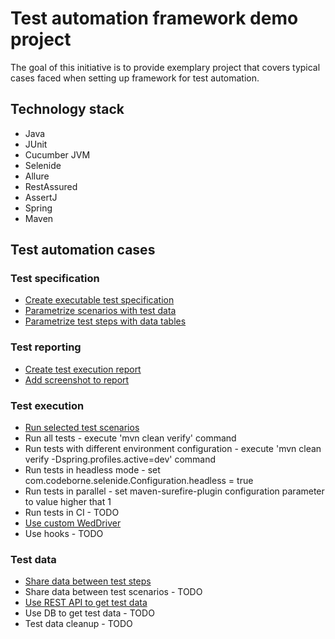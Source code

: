 # Test automation framework demo project

The goal of this initiative is to provide exemplary project that covers typical cases faced when setting up framework for test automation.

## Technology stack

* Java
* JUnit
* Cucumber JVM
* Selenide
* Allure
* RestAssured
* AssertJ
* Spring
* Maven

## Test automation cases

### Test specification

* [Create executable test specification](/src/test/java/net/testwork/demos/cucumber/wikipedia/OpenWikipediaTest.java)
* [Parametrize scenarios with test data](/src/test/resources/features/wikipedia/SearchWikipedia.feature)
* [Parametrize test steps with data tables](/src/test/resources/features/wikipedia/DisplayCharacterInformation.feature)

### Test reporting
* [Create test execution report](/src/test/java/net/testwork/demos/cucumber/wikipedia/SearchWikipediaTest.java)
* [Add screenshot to report](/src/main/java/net/testwork/demos/cucumber/config/AllureReport.java)

### Test execution
* [Run selected test scenarios](/src/test/java/net/testwork/demos/cucumber/wikipedia/SmokeTest.java)
* Run all tests - execute 'mvn clean verify' command
* Run tests with different environment configuration - execute 'mvn clean verify -Dspring.profiles.active=dev' command
* Run tests in headless mode - set com.codeborne.selenide.Configuration.headless = true
* Run tests in parallel - set maven-surefire-plugin <forkCount> configuration parameter to value higher that 1 
* Run tests in CI - TODO
* [Use custom WedDriver](/src/main/java/net/testwork/demos/cucumber/config/CustomChromeDriver.java)
* Use hooks - TODO

### Test data
* [Share data between test steps](/src/main/java/net/testwork/demos/cucumber/steps/StarWarsSteps.java)
* Share data between test scenarios - TODO
* [Use REST API to get test data](/src/main/java/net/testwork/demos/cucumber/rest/PlanetsRestService.java)
* Use DB to get test data - TODO
* Test data cleanup - TODO
